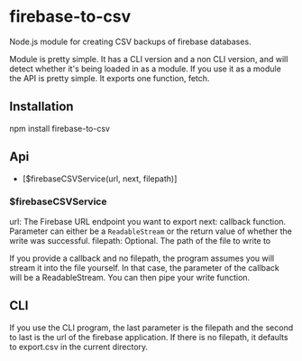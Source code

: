 # firebase-to-csv
Node.js module for creating CSV backups of firebase databases.

Module is pretty simple. It has a CLI version and a non CLI version, and will detect whether it's being loaded in as a module. If you use it as a module the API is pretty simple. It exports one function, fetch.

## Installation

  npm install firebase-to-csv

## Api

  - [$firebaseCSVService(url, next, filepath)]

### $firebaseCSVService
  url: The Firebase URL endpoint you want to export
  next: callback function. Parameter can either be a `ReadableStream` or the return value of whether the write was successful.
  filepath: Optional. The path of the file to write to

  If you provide a callback and no filepath, the program assumes you will stream it into the file yourself. In that case, the parameter of the callback will be a ReadableStream. You can then pipe your write function.

## CLI

If you use the CLI program, the last parameter is the filepath and the second to last is the url of the firebase application. If there is no filepath, it defaults to export.csv in the current directory.
